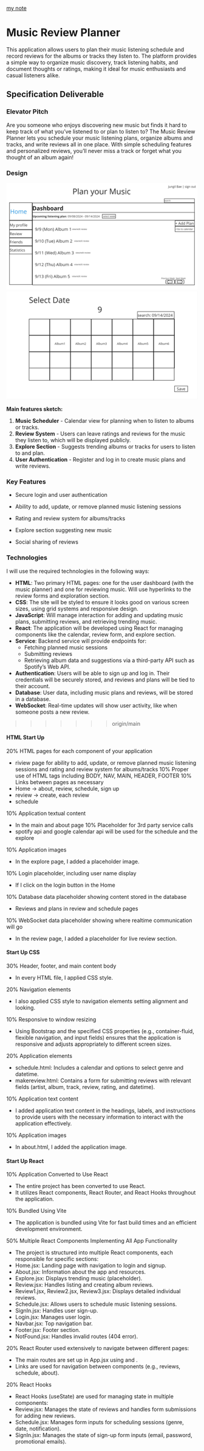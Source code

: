 [my note](notes.md)

# Music Review Planner

This application allows users to plan their music listening schedule and record reviews for the albums or tracks they listen to. The platform provides a simple way to organize music discovery, track listening habits, and document thoughts or ratings, making it ideal for music enthusiasts and casual listeners alike.

## Specification Deliverable

### Elevator Pitch
Are you someone who enjoys discovering new music but finds it hard to keep track of what you’ve listened to or plan to listen to? The Music Review Planner lets you schedule your music listening plans, organize albums and tracks, and write reviews all in one place. With simple scheduling features and personalized reviews, you’ll never miss a track or forget what you thought of an album again!

### Design
![My Image](Design%201.jpg)
![My Image2](Design%202.jpg)

**Main features sketch:**
1. **Music Scheduler** - Calendar view for planning when to listen to albums or tracks.
2. **Review System** - Users can leave ratings and reviews for the music they listen to, which will be displayed publicly.
3. **Explore Section** - Suggests trending albums or tracks for users to listen to and plan.
4. **User Authentication** - Register and log in to create music plans and write reviews.

### Key Features
- Secure login and user authentication
- Ability to add, update, or remove planned music listening sessions
- Rating and review system for albums/tracks
- Explore section suggesting new music

- Social sharing of reviews

### Technologies
I will use the required technologies in the following ways:

- **HTML**: Two primary HTML pages: one for the user dashboard (with the music planner) and one for reviewing music. Will use hyperlinks to the review forms and exploration section.
- **CSS**: The site will be styled to ensure it looks good on various screen sizes, using grid systems and responsive design.
- **JavaScript**: Will manage interaction for adding and updating music plans, submitting reviews, and retrieving trending music.
- **React**: The application will be developed using React for managing components like the calendar, review form, and explore section.
- **Service**: Backend service will provide endpoints for:
  - Fetching planned music sessions
  - Submitting reviews
  - Retrieving album data and suggestions via a third-party API such as Spotify’s Web API.
- **Authentication**: Users will be able to sign up and log in. Their credentials will be securely stored, and reviews and plans will be tied to their account.
- **Database**: User data, including music plans and reviews, will be stored in a database.
- **WebSocket**: Real-time updates will show user activity, like when someone posts a new review.
>>>>>>> origin/main
#### HTML Start Up
20% HTML pages for each component of your application
 - riview page for ability to add, update, or remove planned music listening sessions and rating and review system for albums/tracks
10% Proper use of HTML tags including BODY, NAV, MAIN, HEADER, FOOTER
10% Links between pages as necessary
 - Home -> about, review, schedule, sign up
 - review -> create, each review
 - schedule

10% Application textual content
 - In the main and about page
10% Placeholder for 3rd party service calls
 - spotify api and google calendar api will be used for the schedule and the explore

10% Application images
 -  In the explore page, I added a placeholder image.

10% Login placeholder, including user name display
 - If I click on the login button in the Home

10% Database data placeholder showing content stored in the database
 - Reviews and plans in review and schedule pages

10% WebSocket data placeholder showing where realtime communication will go
 - In the review page, I added a placeholder for live review section.

#### Start Up CSS
30% Header, footer, and main content body
  - In every HTML file, I applied CSS style.
    
20% Navigation elements
  - I also applied CSS style to navigation elements setting alignment and looking.
    
10% Responsive to window resizing
  - Using Bootstrap and the specified CSS properties (e.g., container-fluid, flexible navigation, and input fields) ensures that the application is responsive and adjusts appropriately to different screen sizes.
    
20% Application elements
  - schedule.html: Includes a calendar and options to select genre and datetime.
  - makereview.html: Contains a form for submitting reviews with relevant fields (artist, album, track, review, rating, and datetime).
    
10% Application text content
  - I added application text content in the headings, labels, and instructions to provide users with the necessary information to interact with the application effectively.
    
10% Application images
  - In about.html, I added the application image.

#### Start Up React
10% Application Converted to Use React
-  The entire project has been converted to use React.
-  It utilizes React components, React Router, and React Hooks throughout the application.

10% Bundled Using Vite
-  The application is bundled using Vite for fast build times and an efficient development environment.

50% Multiple React Components Implementing All App Functionality
  - The project is structured into multiple React components, each responsible for specific sections:
  -   Home.jsx: Landing page with navigation to login and signup.
  -   About.jsx: Information about the app and resources.
  -   Explore.jsx: Displays trending music (placeholder).
  -   Review.jsx: Handles listing and creating album reviews.
  -   Review1.jsx, Review2.jsx, Review3.jsx: Displays detailed individual reviews.
  -   Schedule.jsx: Allows users to schedule music listening sessions.
  -   SignIn.jsx: Handles user sign-up.
  -   Login.jsx: Manages user login.
  -   Navbar.jsx: Top navigation bar.
  -   Footer.jsx: Footer section.
  -   NotFound.jsx: Handles invalid routes (404 error).

20% React Router
used extensively to navigate between different pages:
-  The main routes are set up in App.jsx using <Routes> and <Route>.
-  Links are used for navigation between components (e.g., reviews, schedule, about).

20% React Hooks
-  React Hooks (useState) are used for managing state in multiple components:
-    Review.jsx: Manages the state of reviews and handles form submissions for adding new reviews.
-    Schedule.jsx: Manages form inputs for scheduling sessions (genre, date, notification).
-    SignIn.jsx: Manages the state of sign-up form inputs (email, password, promotional emails).

